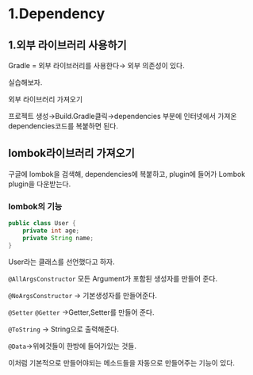 # 1.Dependency

## 1.외부 라이브러리 사용하기

Gradle = 외부 라이브러리를 사용한다→ 외부 의존성이 있다.

실습해보자.

외부 라이브러리 가져오기

프로젝트 생성→Build.Gradle클릭→dependencies 부분에 인터넷에서 가져온 dependencies코드를 복붙하면 된다.

## lombok라이브러리 가져오기

구글에 lombok을 검색해, dependencies에 복붙하고, plugin에 들어가 Lombok plugin을 다운받는다.

### lombok의 기능

```java
public class User {
    private int age;
    private String name;
}
```

User라는 클래스를 선언했다고 하자.

`@AllArgsConstructor` 모든 Argument가 포함된 생성자를 만들어 준다.

`@NoArgsConstructor` → 기본생성자를 만들어준다. 

`@Setter` `@Getter` →Getter,Setter를 만들어 준다.

`@ToString` → String으로 출력해준다.

`@Data`->위에것들이 한방에 들어가있는 것들. 

이처럼 기본적으로 만들어야되는 메소드들을 자동으로 만들어주는 기능이 있다.